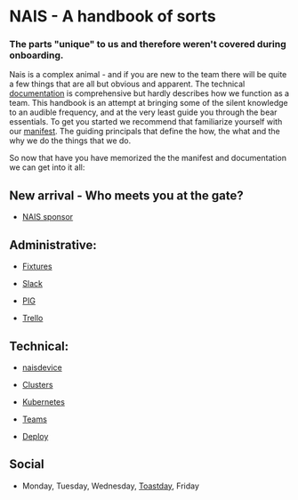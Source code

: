 
# NAIS - A handbook of sorts
### The parts "unique" to us and therefore weren't covered during onboarding.


Nais is  a complex animal - and if you are new to the team there will be quite a few things that are all but obvious and apparent. The technical [documentation](https://doc.nais.io) is comprehensive but hardly describes how we function as a team. This handbook is an attempt at bringing some of the silent knowledge to an audible frequency, and at the very least guide you through the bear essentials. To get you started we recommend that familiarize yourself with our [manifest](files/nais-manifest-eng.md). The guiding principals that define the how, the what and the why we do the things that we do. 

So now that have you have memorized the the manifest and documentation we can get into it all:

## New arrival - Who meets you at the gate?

* [NAIS sponsor](files/nais-sponsor.md)

## Administrative:
* [Fixtures](files/fixtures.md)

* [Slack](files/slack.md)

* [PIG](files/pigs.md)

* [Trello](files/trello.md)

## Technical:

* [naisdevice](https://naisdevice-poster.labs.nais.io/eng.html)

* [Clusters](files/clusters.md)

* [Kubernetes](files/kubernetes.md)

* [Teams](files/teams.md)

* [Deploy](files/deploy.md)

## Social

* Monday, Tuesday, Wednesday, [Toastday](https://github.com/nais/toast), Friday
